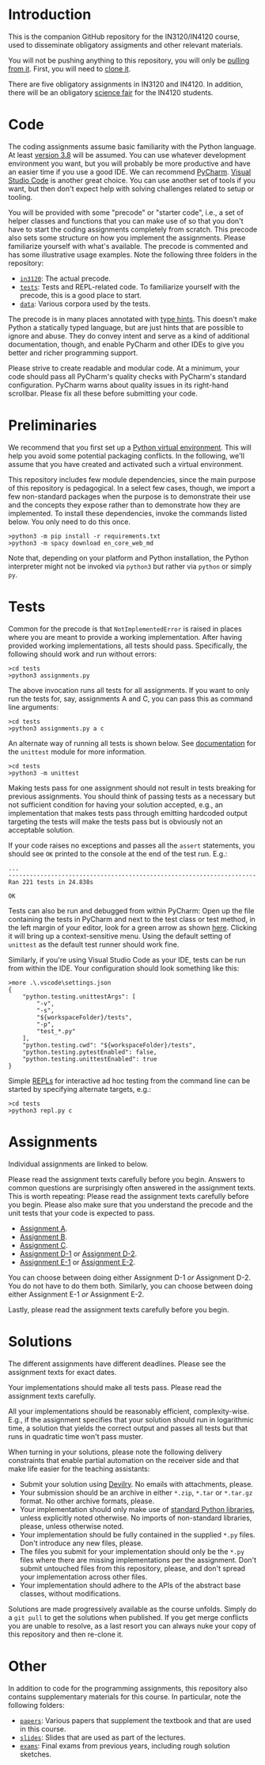# Introduction

This is the companion GitHub repository for the IN3120/IN4120 course, used to disseminate obligatory assigments and other relevant materials.

You will not be pushing anything to this repository, you will only be [pulling from it](https://github.com/git-guides/git-pull). First, you will need to [clone it](https://docs.github.com/en/github/creating-cloning-and-archiving-repositories/cloning-a-repository-from-github/cloning-a-repository).

There are five obligatory assignments in IN3120 and IN4120. In addition, there will be an obligatory [science fair](science-fair.md) for the IN4120 students.

# Code

The coding assignments assume basic familiarity with the Python language. At least [version 3.8](https://www.python.org/downloads/release) will be assumed. You can use whatever development environment you want, but you will probably be more productive and have an easier time if you use a good IDE. We can recommend [PyCharm](https://www.jetbrains.com/pycharm/). [Visual Studio Code](https://code.visualstudio.com/) is another great choice. You can use another set of tools if you want, but then don't expect help with solving challenges related to setup or tooling.

You will be provided with some "precode" or "starter code", i.e., a set of helper classes and functions that you can make use of so that you don't have to start the coding assignments completely from scratch. This precode also sets some structure on how you implement the assignments. Please familiarize yourself with what's available. The precode is commented and has some illustrative usage examples. Note the following three folders in the repository:

* [`in3120`](in3120/): The actual precode.
* [`tests`](tests/): Tests and REPL-related code. To familiarize yourself with the precode, this is a good place to start.
* [`data`](data/): Various corpora used by the tests.

The precode is in many places annotated with [type hints](https://www.python.org/dev/peps/pep-0484/). This doesn't make Python a statically typed language, but are just hints that are possible to ignore and abuse. They do convey intent and serve as a kind of additional documentation, though, and enable PyCharm and other IDEs to give you better and richer programming support.

Please strive to create readable and modular code. At a minimum, your code should pass all PyCharm's quality checks with PyCharm's standard configuration. PyCharm warns about quality issues in its right-hand scrollbar. Please fix all these before submitting your code.

# Preliminaries

We recommend that you first set up a [Python virtual environment](https://docs.python.org/3/tutorial/venv.html). This will help you avoid some potential packaging conflicts. In the following, we'll assume that you have created and activated such a virtual environment.

This repository includes few module dependencies, since the main purpose of this repository is pedagogical. In a select few cases, though, we import a few non-standard packages when the purpose is to demonstrate their use and the concepts they expose rather than to demonstrate how they are implemented. To install these dependencies, invoke the commands listed below. You only need to do this once.

    >python3 -m pip install -r requirements.txt
    >python3 -m spacy download en_core_web_md

Note that, depending on your platform and Python installation, the Python interpreter might not be invoked via `python3` but rather via `python` or simply `py`.

# Tests

Common for the precode is that `NotImplementedError` is raised in places where you are meant to provide a working implementation. After having provided working implementations, all tests should pass. Specifically, the following should work and run without errors:

    >cd tests
    >python3 assignments.py

The above invocation runs all tests for all assignments. If you want to only run the tests for, say, assignments A and C, you can pass this as command line arguments:

    >cd tests
    >python3 assignments.py a c

An alternate way of running all tests is shown below. See [documentation](https://docs.python.org/3/library/unittest.html#command-line-interface) for the `unittest` module for more information.

    >cd tests
    >python3 -m unittest

Making tests pass for one assignment should not result in tests breaking for previous assignments. You should think of passing tests as a necessary but not sufficient condition for having your solution accepted, e.g., an implementation that makes tests pass through emitting hardcoded output targeting the tests will make the tests pass but is obviously not an acceptable solution.

If your code raises no exceptions and passes all the `assert` statements, you should see `OK` printed to the console at the end of the test run. E.g.:

    ...
    ----------------------------------------------------------------------
    Ran 221 tests in 24.838s

    OK

Tests can also be run and debugged from within PyCharm: Open up the file containing the tests in PyCharm and next to the test class or test method, in the left margin of your editor, look for a green arrow as shown [here](https://www.jetbrains.com/help/pycharm/testing-your-first-python-application.html). Clicking it will bring up a context-sensitive menu. Using the default setting of `unittest` as the default test runner should work fine.

Similarly, if you're using Visual Studio Code as your IDE, tests can be run from within the IDE. Your configuration should look something like this:

    >more .\.vscode\settings.json
    {
        "python.testing.unittestArgs": [
            "-v",
            "-s",
            "${workspaceFolder}/tests",
            "-p",
            "test_*.py"
        ],
        "python.testing.cwd": "${workspaceFolder}/tests",
        "python.testing.pytestEnabled": false,
        "python.testing.unittestEnabled": true
    }

Simple [REPLs](https://en.wikipedia.org/wiki/Read%E2%80%93eval%E2%80%93print_loop) for interactive ad hoc testing from the command line can be started by specifying alternate targets, e.g.:

    >cd tests
    >python3 repl.py c

# Assignments

Individual assignments are linked to below.

Please read the assignment texts carefully before you begin. Answers to common questions are surprisingly often answered in the assignment texts. This is worth repeating: Please read the assignment texts carefully before you begin. Please also make sure that you understand the precode and the unit tests that your code is expected to pass.

* [Assignment A](./assignment-a.md).
* [Assignment B](./assignment-b.md).
* [Assignment C](./assignment-c.md).
* [Assignment D-1](./assignment-d-1.md) or [Assignment D-2](./assignment-d-2.md).
* [Assignment E-1](./assignment-e-1.md) or [Assignment E-2](./assignment-e-2.md).

You can choose between doing either Assignment D-1 _or_ Assignment D-2. You do not have to do them both. Similarly, you can choose between doing either Assignment E-1 _or_ Assignment E-2.

Lastly, please read the assignment texts carefully before you begin.

# Solutions

The different assignments have different deadlines. Please see the assignment texts for exact dates.

Your implementations should make all tests pass. Please read the assignment texts carefully.

All your implementations should be reasonably efficient, complexity-wise. E.g., if the assignment specifies that your solution should run in logarithmic time, a solution that yields the correct output and passes all tests but that runs in quadratic time won't pass muster.

When turning in your solutions, please note the following delivery constraints that enable partial automation on the receiver side and that make life easier for the teaching assistants:

* Submit your solution using [Devilry](https://devilry.ifi.uio.no/). No emails with attachments, please.
* Your submission should be an archive in either `*.zip`, `*.tar` or `*.tar.gz` format. No other archive formats, please.
* Your implementation should only make use of [standard Python libraries](https://docs.python.org/3/library/index.html), unless explicitly noted otherwise. No imports of non-standard libraries, please, unless otherwise noted.
* Your implementation should be fully contained in the supplied `*.py` files. Don't introduce any new files, please.
* The files you submit for your implementation should only be the `*.py` files where there are missing implementations per the assignment. Don't submit untouched files from this repository, please, and don't spread your implementation across other files.
* Your implementation should adhere to the APIs of the abstract base classes, without modifications.

Solutions are made progressively available as the course unfolds. Simply do a `git pull` to get the solutions when published. If you get merge conflicts you are unable to resolve, as a last resort you can always nuke your copy of this repository and then re-clone it.

# Other

In addition to code for the programming assignments, this repository also contains supplementary materials for this course. In particular, note the following folders:

* [`papers`](papers/): Various papers that supplement the textbook and that are used in this course.
* [`slides`](slides/): Slides that are used as part of the lectures.
* [`exams`](exams/): Final exams from previous years, including rough solution sketches.
